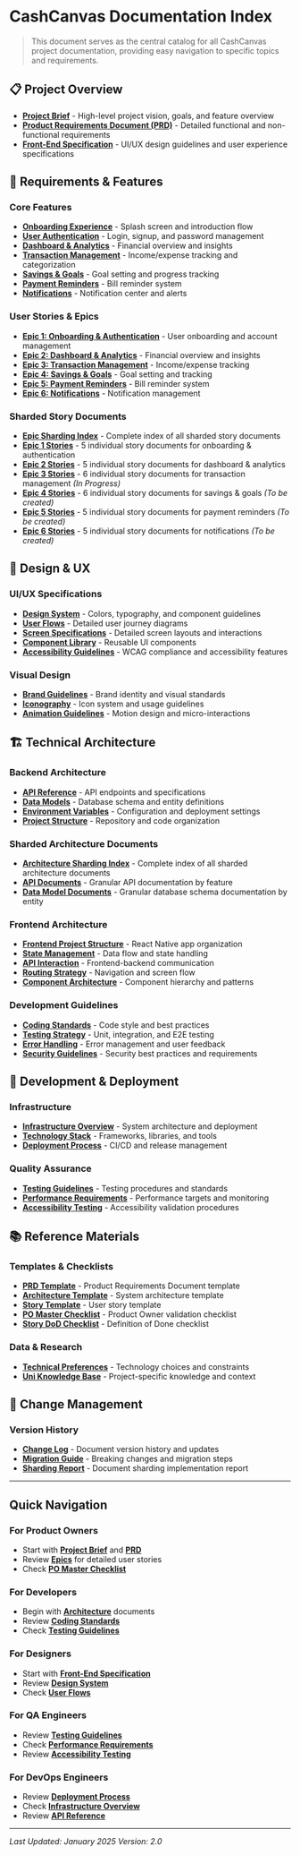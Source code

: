 # CashCanvas Documentation Index

> This document serves as the central catalog for all CashCanvas project documentation, providing easy navigation to specific topics and requirements.

## 📋 Project Overview

- **[Project Brief](project-brief.md)** - High-level project vision, goals, and feature overview
- **[Product Requirements Document (PRD)](prd.md)** - Detailed functional and non-functional requirements
- **[Front-End Specification](front-end-spec.md)** - UI/UX design guidelines and user experience specifications

## 🎯 Requirements & Features

### Core Features

- **[Onboarding Experience](features/onboarding.md)** - Splash screen and introduction flow
- **[User Authentication](features/authentication.md)** - Login, signup, and password management
- **[Dashboard & Analytics](features/dashboard.md)** - Financial overview and insights
- **[Transaction Management](features/transactions.md)** - Income/expense tracking and categorization
- **[Savings & Goals](features/savings-goals.md)** - Goal setting and progress tracking
- **[Payment Reminders](features/reminders.md)** - Bill reminder system
- **[Notifications](features/notifications.md)** - Notification center and alerts

### User Stories & Epics

- **[Epic 1: Onboarding & Authentication](epics/epic-1-onboarding-auth.md)** - User onboarding and account management
- **[Epic 2: Dashboard & Analytics](epics/epic-2-dashboard-analytics.md)** - Financial overview and insights
- **[Epic 3: Transaction Management](epics/epic-3-transactions.md)** - Income/expense tracking
- **[Epic 4: Savings & Goals](epics/epic-4-savings-goals.md)** - Goal setting and tracking
- **[Epic 5: Payment Reminders](epics/epic-5-reminders.md)** - Bill reminder system
- **[Epic 6: Notifications](epics/epic-6-notifications.md)** - Notification management

### Sharded Story Documents

- **[Epic Sharding Index](epics/epic-sharding-index.md)** - Complete index of all sharded story documents
- **[Epic 1 Stories](epics/epic-1-onboarding-auth/)** - 5 individual story documents for onboarding & authentication
- **[Epic 2 Stories](epics/epic-2-dashboard-analytics/)** - 5 individual story documents for dashboard & analytics
- **[Epic 3 Stories](epics/epic-3-transactions/)** - 6 individual story documents for transaction management _(In Progress)_
- **[Epic 4 Stories](epics/epic-4-savings-goals/)** - 6 individual story documents for savings & goals _(To be created)_
- **[Epic 5 Stories](epics/epic-5-reminders/)** - 5 individual story documents for payment reminders _(To be created)_
- **[Epic 6 Stories](epics/epic-6-notifications/)** - 5 individual story documents for notifications _(To be created)_

## 🎨 Design & UX

### UI/UX Specifications

- **[Design System](design/design-system.md)** - Colors, typography, and component guidelines
- **[User Flows](design/user-flows.md)** - Detailed user journey diagrams
- **[Screen Specifications](design/screen-specs.md)** - Detailed screen layouts and interactions
- **[Component Library](design/component-library.md)** - Reusable UI components
- **[Accessibility Guidelines](design/accessibility.md)** - WCAG compliance and accessibility features

### Visual Design

- **[Brand Guidelines](design/brand-guidelines.md)** - Brand identity and visual standards
- **[Iconography](design/iconography.md)** - Icon system and usage guidelines
- **[Animation Guidelines](design/animations.md)** - Motion design and micro-interactions

## 🏗️ Technical Architecture

### Backend Architecture

- **[API Reference](architecture/api-reference.md)** - API endpoints and specifications
- **[Data Models](architecture/data-models.md)** - Database schema and entity definitions
- **[Environment Variables](architecture/environment-vars.md)** - Configuration and deployment settings
- **[Project Structure](architecture/project-structure.md)** - Repository and code organization

### Sharded Architecture Documents

- **[Architecture Sharding Index](architecture/architecture-sharding-index.md)** - Complete index of all sharded architecture documents
- **[API Documents](architecture/api/)** - Granular API documentation by feature
- **[Data Model Documents](architecture/data-models/)** - Granular database schema documentation by entity

### Frontend Architecture

- **[Frontend Project Structure](architecture/frontend-structure.md)** - React Native app organization
- **[State Management](architecture/state-management.md)** - Data flow and state handling
- **[API Interaction](architecture/api-interaction.md)** - Frontend-backend communication
- **[Routing Strategy](architecture/routing.md)** - Navigation and screen flow
- **[Component Architecture](architecture/component-architecture.md)** - Component hierarchy and patterns

### Development Guidelines

- **[Coding Standards](guidelines/coding-standards.md)** - Code style and best practices
- **[Testing Strategy](guidelines/testing-strategy.md)** - Unit, integration, and E2E testing
- **[Error Handling](guidelines/error-handling.md)** - Error management and user feedback
- **[Security Guidelines](guidelines/security.md)** - Security best practices and requirements

## 🚀 Development & Deployment

### Infrastructure

- **[Infrastructure Overview](deployment/infrastructure.md)** - System architecture and deployment
- **[Technology Stack](deployment/tech-stack.md)** - Frameworks, libraries, and tools
- **[Deployment Process](deployment/deployment.md)** - CI/CD and release management

### Quality Assurance

- **[Testing Guidelines](qa/testing-guidelines.md)** - Testing procedures and standards
- **[Performance Requirements](qa/performance.md)** - Performance targets and monitoring
- **[Accessibility Testing](qa/accessibility-testing.md)** - Accessibility validation procedures

## 📚 Reference Materials

### Templates & Checklists

- **[PRD Template](templates/prd-tmpl.md)** - Product Requirements Document template
- **[Architecture Template](templates/architecture-tmpl.md)** - System architecture template
- **[Story Template](templates/story-tmpl.md)** - User story template
- **[PO Master Checklist](checklists/po-master-checklist.md)** - Product Owner validation checklist
- **[Story DoD Checklist](checklists/story-dod-checklist.md)** - Definition of Done checklist

### Data & Research

- **[Technical Preferences](data/technical-preferences.txt)** - Technology choices and constraints
- **[Uni Knowledge Base](data/uni-kb.md)** - Project-specific knowledge and context

## 🔄 Change Management

### Version History

- **[Change Log](changes/changelog.md)** - Document version history and updates
- **[Migration Guide](changes/migration-guide.md)** - Breaking changes and migration steps
- **[Sharding Report](changes/sharding-report.md)** - Document sharding implementation report

---

## Quick Navigation

### For Product Owners

- Start with **[Project Brief](project-brief.md)** and **[PRD](prd.md)**
- Review **[Epics](epics/)** for detailed user stories
- Check **[PO Master Checklist](checklists/po-master-checklist.md)**

### For Developers

- Begin with **[Architecture](architecture/)** documents
- Review **[Coding Standards](guidelines/coding-standards.md)**
- Check **[Testing Guidelines](qa/testing-guidelines.md)**

### For Designers

- Start with **[Front-End Specification](front-end-spec.md)**
- Review **[Design System](design/design-system.md)**
- Check **[User Flows](design/user-flows.md)**

### For QA Engineers

- Review **[Testing Guidelines](qa/testing-guidelines.md)**
- Check **[Performance Requirements](qa/performance.md)**
- Review **[Accessibility Testing](qa/accessibility-testing.md)**

### For DevOps Engineers

- Review **[Deployment Process](deployment/deployment.md)**
- Check **[Infrastructure Overview](deployment/infrastructure.md)**
- Review **[API Reference](architecture/api-reference.md)**

---

_Last Updated: January 2025_
_Version: 2.0_
